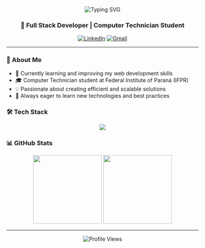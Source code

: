 <div align="center">
  <img src="https://readme-typing-svg.herokuapp.com?font=Fira+Code&weight=500&size=40&pause=1000&color=0077B5&center=true&vCenter=true&random=false&width=600&height=100&lines=Hi+👋+I'm+Carlos+Henrique;Full+Stack+Developer" alt="Typing SVG" />
</div>

<div align="center">
  <h3>🚀 Full Stack Developer | Computer Technician Student</h3>
  
  [![LinkedIn](https://img.shields.io/badge/LinkedIn-0077B5?style=for-the-badge&logo=linkedin&logoColor=white)](https://www.linkedin.com/in/carlos-henrique-almeida/)
  [![Gmail](https://img.shields.io/badge/Gmail-D14836?style=for-the-badge&logo=gmail&logoColor=white)](mailto:carloshenriquealmeida52@gmail.com)
</div>

---

### 🎯 About Me

- 🌱 Currently learning and improving my web development skills
- 🎓 Computer Technician student at Federal Institute of Paraná (IFPR)
- 💡 Passionate about creating efficient and scalable solutions
- 🌟 Always eager to learn new technologies and best practices

### 🛠️ Tech Stack

<div align="center">
  <img src="https://skillicons.dev/icons?i=js,ts,java,aws,spring,nodejs,react,mysql,docker,postman" />
</div>

### 📊 GitHub Stats

<div align="center">
  <img height="180em" src="https://github-readme-stats.vercel.app/api?username=CarlosAlmeida1&show_icons=true&theme=blue-green&include_all_commits=true&count_private=true"/>
  <img height="180em" src="https://github-readme-stats.vercel.app/api/top-langs/?username=CarlosAlmeida1&layout=compact&langs_count=7&theme=blue-green"/>
</div>

---

<div align="center">
  <img src="https://komarev.com/ghpvc/?username=CarlosAlmeida1&color=blueviolet" alt="Profile Views" />
</div>
